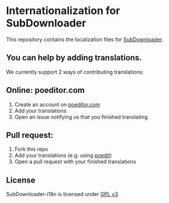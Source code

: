 # Internationalization for SubDownloader

This repository contains the localization files for [SubDownloader].

## You can help by adding translations.

We currently support 2 ways of contributing translations:

## Online: poeditor.com
   1. Create an account on [poeditor.com]
   2. Add your translations
   3. Open an issue notifying us that you finished translating

## Pull request:
   1. Fork this repo
   2. Add your translations (e.g. using [poedit])
   3. Open a pull request with your finished translations

## License

SubDownloader-i18n is licensed under [GPL v3].

   [SubDownloader]: <https://github.com/subdownloader/subdownloader>
   [poeditor.com]: <https://poeditor.com/join/project/AWYM7Pa143>
   [poedit]: <https://poedit.net/>
   [GPL v3]: <https://www.gnu.org/licenses/gpl-3.0.html>
